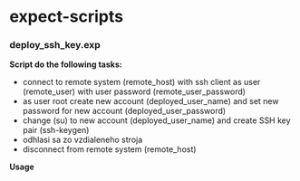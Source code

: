 # expect-scripts

### deploy_ssh_key.exp
**Script do the following tasks:**
- connect to remote system (remote_host) with ssh client as user (remote_user) with user password (remote_user_password)
- as user root create new account (deployed_user_name) and set new password for new account (deployed_user_password)
- change (su) to new account (deployed_user_name) and create SSH key pair (ssh-keygen)
- odhlasi sa zo vzdialeneho stroja
- disconnect from remote system (remote_host)

**Usage**

